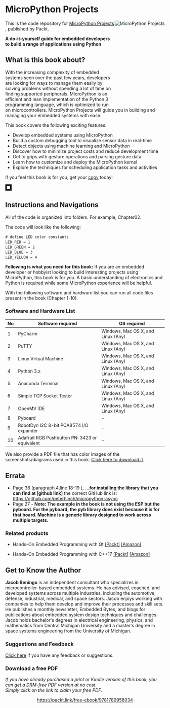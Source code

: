 # MicroPython Projects 

<a href="https://www.packtpub.com/iot-hardware/micropython-projects?utm_source=github&utm_medium=repository&utm_campaign=9781789958034"><img src="https://www.packtpub.com/media/catalog/product/cache/e4d64343b1bc593f1c5348fe05efa4a6/9/7/9781789958034-original.jpeg" alt="MicroPython Projects " height="256px" align="right"></a>

This is the code repository for [MicroPython Projects ](https://www.packtpub.com/iot-hardware/micropython-projects?utm_source=github&utm_medium=repository&utm_campaign=9781789958034), published by Packt.

**A do-it-yourself guide for embedded developers to build a range of applications using Python**

## What is this book about?
With the increasing complexity of embedded systems seen over the past few years, developers are looking for ways to manage them easily by solving problems without spending a lot of time on finding supported peripherals. MicroPython is an efficient and lean implementation of the Python 3 programming language, which is optimized to run on microcontrollers. MicroPython Projects will guide you in building and managing your embedded systems with ease.


This book covers the following exciting features:
* Develop embedded systems using MicroPython 
* Build a custom debugging tool to visualize sensor data in real-time 
* Detect objects using machine learning and MicroPython 
* Discover how to minimize project costs and reduce development time 
* Get to grips with gesture operations and parsing gesture data 
* Learn how to customize and deploy the MicroPython kernel 
* Explore the techniques for scheduling application tasks and activities

If you feel this book is for you, get your [copy](https://www.amazon.com/dp/1789958032) today!

<a href="https://www.packtpub.com/?utm_source=github&utm_medium=banner&utm_campaign=GitHubBanner"><img src="https://raw.githubusercontent.com/PacktPublishing/GitHub/master/GitHub.png" 
alt="https://www.packtpub.com/" border="5" /></a>

## Instructions and Navigations
All of the code is organized into folders. For example, Chapter02.

The code will look like the following:
```
# define LED color constants
LED_RED = 1
LED_GREEN = 2
LED_BLUE = 3
LED_YELLOW = 4
```

**Following is what you need for this book:**
If you are an embedded developer or hobbyist looking to build interesting projects using MicroPython, this book is for you. A basic understanding of electronics and Python is required while some MicroPython experience will be helpful.

With the following software and hardware list you can run all code files present in the book (Chapter 1-10).
### Software and Hardware List
| No | Software required | OS required |
| -------- | ------------------------------------ | ----------------------------------- |
| 1 | PyCharm | Windows, Mac OS X, and Linux (Any) |
| 2 | PuTTY | Windows, Mac OS X, and Linux (Any) |
| 3 | Linux Virtual Machine | Windows, Mac OS X, and Linux (Any) |
| 4 | Python 3.x | Windows, Mac OS X, and Linux (Any) |
| 5 | Anaconda Terminal | Windows, Mac OS X, and Linux (Any) |
| 6 | Simple TCP Socket Tester | Windows, Mac OS X, and Linux (Any) |
| 7 | OpenMV IDE | Windows, Mac OS X, and Linux (Any) |
| 8 | Pyboard | - |
| 9 | RobotDyn I2C 8-bit PCA8574 I/O expander | - |
| 10 | Adafruit RGB Pushbutton PN: 3423 or equivalent | - |

We also provide a PDF file that has color images of the screenshots/diagrams used in this book. [Click here to download it](https://static.packt-cdn.com/downloads/9781789958034_ColorImages.pdf).

## Errata
* Page 38 (paragraph 4,line 18-19 ), **...for installing the library that you can find at [github link]** the correct GitHub link is: https://github.com/peterhinch/micropython-async
* Page 27 - **Note: The example in the book is not using the ESP but the pyboard. For the pyboard, the pyb library does exist because it is for that board. Machine is a generic library designed to work across multiple targets.**

### Related products
* Hands-On Embedded Programming with Qt  [[Packt]](https://www.packtpub.com/in/application-development/hands-embedded-programming-qt?utm_source=github&utm_medium=repository&utm_campaign=9781789952063) [[Amazon]](https://www.amazon.com/dp/B07PB962Q1)

* Hands-On Embedded Programming with C++17  [[Packt]](https://www.packtpub.com/in/application-development/hands-embedded-programming-c17?utm_source=github&utm_medium=repository&utm_campaign=9781788629300) [[Amazon]](https://www.amazon.com/dp/1788629302)

## Get to Know the Author
**Jacob Beningo**
is an independent consultant who specializes in microcontroller-based embedded systems. He has advised, coached, and developed systems across multiple industries, including the automotive, defense, industrial, medical, and space sectors. Jacob enjoys working with companies to help them develop and improve their processes and skill sets. He publishes a monthly newsletter, Embedded Bytes, and blogs for publications about embedded system design techniques and challenges. Jacob holds bachelor's degrees in electrical engineering, physics, and mathematics from Central Michigan University and a master's degree in space systems engineering from the University of Michigan.

### Suggestions and Feedback
[Click here](https://docs.google.com/forms/d/e/1FAIpQLSdy7dATC6QmEL81FIUuymZ0Wy9vH1jHkvpY57OiMeKGqib_Ow/viewform) if you have any feedback or suggestions.


### Download a free PDF

 <i>If you have already purchased a print or Kindle version of this book, you can get a DRM-free PDF version at no cost.<br>Simply click on the link to claim your free PDF.</i>
<p align="center"> <a href="https://packt.link/free-ebook/9781789958034">https://packt.link/free-ebook/9781789958034 </a> </p>